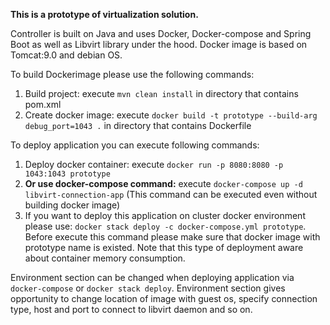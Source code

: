 **This is a prototype of virtualization solution.** 


Controller is built on Java and uses Docker, Docker-compose and Spring Boot as well as Libvirt library under the hood. Docker image is based on Tomcat:9.0 and debian OS.

To build Dockerimage please use the following commands:
1. Build project: execute `mvn clean install` in directory that contains pom.xml
2. Create docker image: execute `docker build -t prototype --build-arg debug_port=1043 .` in directory that contains Dockerfile

To deploy application you can execute following commands:
1. Deploy docker container: execute `docker run -p 8080:8080 -p 1043:1043 prototype`
2. **Or use docker-compose command:** execute `docker-compose up -d libvirt-connection-app` (This command can be executed even without building docker image)
3. If you want to deploy this application on cluster docker environment please use: `docker stack deploy -c docker-compose.yml prototype`. 
Before execute this command please make sure that docker image with prototype name is existed. Note that this type of deployment aware about container memory consumption.


Environment section can be changed when deploying application via `docker-compose` or `docker stack deploy`. Environment section gives opportunity to change location of image with guest os, specify connection type, host and port to connect to libvirt daemon and so on.
